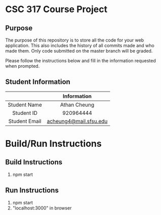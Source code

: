 # CSC 317 Course Project

## Purpose

The purpose of this repository is to store all the code for your web application. This also includes the history of all commits made and who made them. Only code submitted on the master branch will be graded.

Please follow the instructions below and fill in the information requested when prompted.

## Student Information

|               | Information   |
|:-------------:|:-------------:|
| Student Name  | Athan Cheung  |
| Student ID    | 920964444     |
| Student Email | acheung4@mail.sfsu.edu    |



# Build/Run Instructions

## Build Instructions
1. npm start

## Run Instructions
1. npm start
2. "localhost:3000" in browser 
